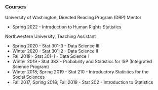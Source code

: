 ### Courses

University of Washington, Directed Reading Program (DRP) Mentor

* Spring 2022 - Introduction to Human Rights Statistics

Northwestern University, Teaching Assistant

* Spring 2020 - Stat 301-3 - Data Science III
* Winter 2020 - Stat 301-2 - Data Science II
* Fall 2019 - Stat 301-1 - Data Science I
* Winter 2019 - Stat 383 - Probability and Statistics for ISP (Integrated Science Program)
* Winter 2018; Spring 2019 - Stat 210 - Introductory Statistics for the Social Sciences
* Fall 2017; Spring 2018; Fall 2019 - Stat 202 - Introduction to Statistics 
